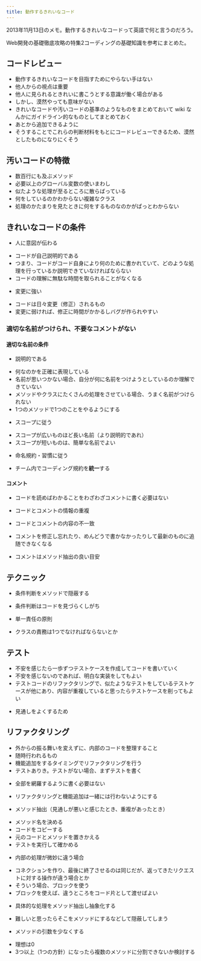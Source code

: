 ```yaml
---
title: 動作するきれいなコード
---
```


2013年11月13日のメモ。動作するきれいなコードって英語で何と言うのだろう。

Web開発の基礎徹底攻略の特集2コーディングの基礎知識を参考にまとめた。

コードレビュー
-------------

* 動作するきれいなコードを目指すためにやらない手はない
* 他人からの視点は重要
* 他人に見られるときれいに書こうとする意識が働く場合がある
* しかし、漠然やっても意味がない
* きれいなコードや汚いコードの基準のようなものをまとめておいて wiki なんかにガイドライン的なものとしてまとめておく
* あとから追加できるように
* そうすることでこれらの判断材料をもとにコードレビューできるため、漠然としたものになりにくそう


汚いコードの特徴
----------------

* 数百行にも及ぶメソッド
* 必要以上のグローバル変数の使いまわし
* 似たような処理が至るところに散らばっている
* 何をしているのかわからない複雑なクラス
* 処理のかたまりを見たときに何をするものなのかがぱっとわからない


きれいなコードの条件
-------------------

* 人に意図が伝わる
 - コードが自己説明的である
 - つまり、コードがコード自身により何のために書かれていて、どのような処理を行っているか説明できていなければならない
 - コードの理解に無駄な時間を取られることがなくなる
* 変更に強い
 - コードは日々変更（修正）されるもの
 - 変更に弱ければ、修正に時間がかかるしバグが作られやすい


### 適切な名前がつけられ、不要なコメントがない

#### 適切な名前の条件

* 説明的である
 - 何なのかを正確に表現している
 - 名前が思いつかない場合、自分が何に名前をつけようとしているのか理解できていない
 - メソッドやクラスにたくさんの処理をさせている場合、うまく名前がつけられない
 - 1つのメソッドで1つのことをやるようにする

* スコープに従う
 - スコープが広いものほど長い名前（より説明的であれ）
 - スコープが短いものは、簡単な名前でよい

* 命名規約・習慣に従う
 - チーム内でコーディング規約を**統一**する

#### コメント

* コードを読めばわかることをわざわざコメントに書く必要はない
 - コードとコメントの情報の重複
* コードとコメントの内容の不一致
 - コメントを修正し忘れたり、めんどうで書かなかったりして最新のものに追随できなくなる
* コメントはメソッド抽出の良い目安


テクニック
---------

* 条件判断をメソッドで隠蔽する
 - 条件判断はコードを見づらくしがち
* 単一責任の原則
 - クラスの責務は1つでなければならないとか


テスト
------

* 不安を感じたら一歩ずつテストケースを作成してコードを書いていく
* 不安を感じないのであれば、明白な実装をしてもよい
* テストコードのリファクタリングで、似たようなテストをしているテストケースが他にあり、内容が重複していると思ったらテストケースを削ってもよい
 - 見通しをよくするため


リファクタリング
--------------

* 外からの振る舞いを変えずに、内部のコードを整理すること
* 随時行われるもの
* 機能追加をするタイミングでリファクタリングを行う
* テストありき。テストがない場合、まずテストを書く
 - 全部を網羅するように書く必要はない
* リファクタリングと機能追加は一緒には行わないようにする

* メソッド抽出（見通しが悪いと感じたとき、重複があったとき）
 - メソッド名を決める
 - コードをコピーする
 - 元のコードとメソッドを置きかえる
 - テストを実行して確かめる

* 内部の処理が微妙に違う場合
 - コネクションを作り、最後に終了させるのは同じだが、返ってきたリクエストに対する操作が違う場合とか
 - そういう場合、ブロックを使う
 - ブロックを使えば、違うところをコード片として渡せばよい

* 具体的な処理をメソッド抽出し抽象化する
 - 難しいと思ったらそこをメソッドにするなどして隠蔽してしまう

* メソッドの引数を少なくする
 - 理想は0
 - 3つ以上（1つの方針）になったら複数のメソッドに分割できないか検討する

